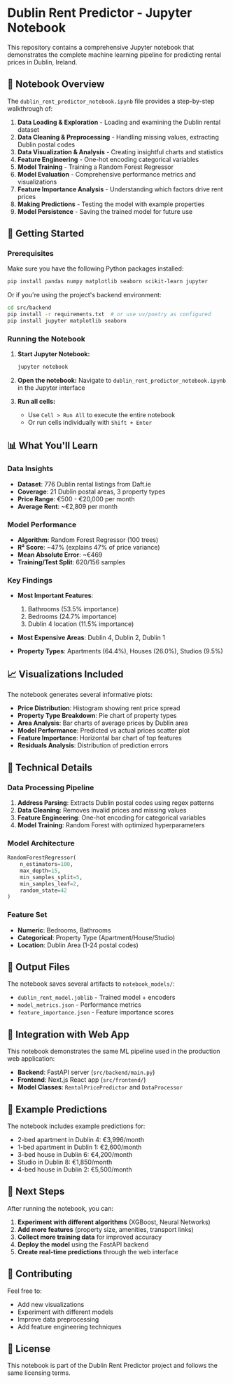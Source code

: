 # Dublin Rent Predictor - Jupyter Notebook

This repository contains a comprehensive Jupyter notebook that demonstrates the complete machine learning pipeline for predicting rental prices in Dublin, Ireland.

## 📓 Notebook Overview

The `dublin_rent_predictor_notebook.ipynb` file provides a step-by-step walkthrough of:

1. **Data Loading & Exploration** - Loading and examining the Dublin rental dataset
2. **Data Cleaning & Preprocessing** - Handling missing values, extracting Dublin postal codes
3. **Data Visualization & Analysis** - Creating insightful charts and statistics
4. **Feature Engineering** - One-hot encoding categorical variables
5. **Model Training** - Training a Random Forest Regressor
6. **Model Evaluation** - Comprehensive performance metrics and visualizations
7. **Feature Importance Analysis** - Understanding which factors drive rent prices
8. **Making Predictions** - Testing the model with example properties
9. **Model Persistence** - Saving the trained model for future use

## 🚀 Getting Started

### Prerequisites

Make sure you have the following Python packages installed:

```bash
pip install pandas numpy matplotlib seaborn scikit-learn jupyter
```

Or if you're using the project's backend environment:

```bash
cd src/backend
pip install -r requirements.txt  # or use uv/poetry as configured
pip install jupyter matplotlib seaborn
```

### Running the Notebook

1. **Start Jupyter Notebook:**
   ```bash
   jupyter notebook
   ```

2. **Open the notebook:**
   Navigate to `dublin_rent_predictor_notebook.ipynb` in the Jupyter interface

3. **Run all cells:**
   - Use `Cell > Run All` to execute the entire notebook
   - Or run cells individually with `Shift + Enter`

## 📊 What You'll Learn

### Data Insights
- **Dataset**: 776 Dublin rental listings from Daft.ie
- **Coverage**: 21 Dublin postal areas, 3 property types
- **Price Range**: €500 - €20,000 per month
- **Average Rent**: ~€2,809 per month

### Model Performance
- **Algorithm**: Random Forest Regressor (100 trees)
- **R² Score**: ~47% (explains 47% of price variance)
- **Mean Absolute Error**: ~€469
- **Training/Test Split**: 620/156 samples

### Key Findings
- **Most Important Features**:
  1. Bathrooms (53.5% importance)
  2. Bedrooms (24.7% importance)
  3. Dublin 4 location (11.5% importance)

- **Most Expensive Areas**: Dublin 4, Dublin 2, Dublin 1
- **Property Types**: Apartments (64.4%), Houses (26.0%), Studios (9.5%)

## 📈 Visualizations Included

The notebook generates several informative plots:

- **Price Distribution**: Histogram showing rent price spread
- **Property Type Breakdown**: Pie chart of property types
- **Area Analysis**: Bar charts of average prices by Dublin area
- **Model Performance**: Predicted vs actual prices scatter plot
- **Feature Importance**: Horizontal bar chart of top features
- **Residuals Analysis**: Distribution of prediction errors

## 🔧 Technical Details

### Data Processing Pipeline
1. **Address Parsing**: Extracts Dublin postal codes using regex patterns
2. **Data Cleaning**: Removes invalid prices and missing values
3. **Feature Engineering**: One-hot encoding for categorical variables
4. **Model Training**: Random Forest with optimized hyperparameters

### Model Architecture
```python
RandomForestRegressor(
    n_estimators=100,
    max_depth=15,
    min_samples_split=5,
    min_samples_leaf=2,
    random_state=42
)
```

### Feature Set
- **Numeric**: Bedrooms, Bathrooms
- **Categorical**: Property Type (Apartment/House/Studio)
- **Location**: Dublin Area (1-24 postal codes)

## 💾 Output Files

The notebook saves several artifacts to `notebook_models/`:

- `dublin_rent_model.joblib` - Trained model + encoders
- `model_metrics.json` - Performance metrics
- `feature_importance.json` - Feature importance scores

## 🔗 Integration with Web App

This notebook demonstrates the same ML pipeline used in the production web application:

- **Backend**: FastAPI server (`src/backend/main.py`)
- **Frontend**: Next.js React app (`src/frontend/`)
- **Model Classes**: `RentalPricePredictor` and `DataProcessor`

## 📝 Example Predictions

The notebook includes example predictions for:

- 2-bed apartment in Dublin 4: €3,996/month
- 1-bed apartment in Dublin 1: €2,600/month  
- 3-bed house in Dublin 6: €4,200/month
- Studio in Dublin 8: €1,850/month
- 4-bed house in Dublin 2: €5,500/month

## 🎯 Next Steps

After running the notebook, you can:

1. **Experiment with different algorithms** (XGBoost, Neural Networks)
2. **Add more features** (property size, amenities, transport links)
3. **Collect more training data** for improved accuracy
4. **Deploy the model** using the FastAPI backend
5. **Create real-time predictions** through the web interface

## 🤝 Contributing

Feel free to:
- Add new visualizations
- Experiment with different models
- Improve data preprocessing
- Add feature engineering techniques

## 📄 License

This notebook is part of the Dublin Rent Predictor project and follows the same licensing terms.
